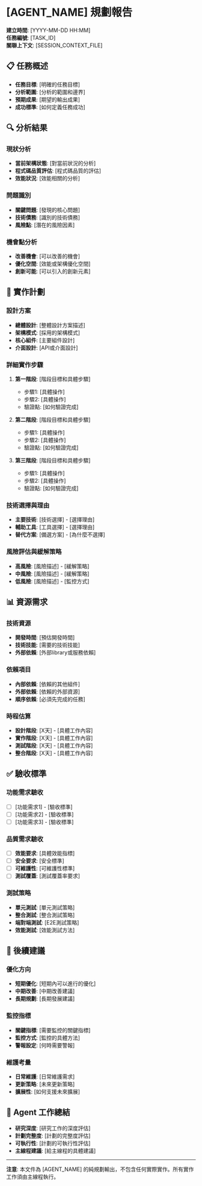# [AGENT_NAME] 規劃報告

**建立時間**: [YYYY-MM-DD HH:MM]  
**任務編號**: [TASK_ID]  
**關聯上下文**: [SESSION_CONTEXT_FILE]

## 📋 任務概述

- **任務目標**: [明確的任務目標]
- **分析範圍**: [分析的範圍和邊界]
- **預期成果**: [期望的輸出成果]
- **成功標準**: [如何定義任務成功]

## 🔍 分析結果

### 現狀分析

- **當前架構狀態**: [對當前狀況的分析]
- **程式碼品質評估**: [程式碼品質的評估]
- **效能狀況**: [效能相關的分析]

### 問題識別

- **關鍵問題**: [發現的核心問題]
- **技術債務**: [識別的技術債務]
- **風險點**: [潛在的風險因素]

### 機會點分析

- **改善機會**: [可以改善的機會]
- **優化空間**: [效能或架構優化空間]
- **創新可能**: [可以引入的創新元素]

## 🎯 實作計劃

### 設計方案

- **總體設計**: [整體設計方案描述]
- **架構模式**: [採用的架構模式]
- **核心組件**: [主要組件設計]
- **介面設計**: [API或介面設計]

### 詳細實作步驟

1. **第一階段**: [階段目標和具體步驟]
   - 步驟1: [具體操作]
   - 步驟2: [具體操作]
   - 驗證點: [如何驗證完成]

2. **第二階段**: [階段目標和具體步驟]
   - 步驟1: [具體操作]
   - 步驟2: [具體操作]
   - 驗證點: [如何驗證完成]

3. **第三階段**: [階段目標和具體步驟]
   - 步驟1: [具體操作]
   - 步驟2: [具體操作]
   - 驗證點: [如何驗證完成]

### 技術選擇與理由

- **主要技術**: [技術選擇] - [選擇理由]
- **輔助工具**: [工具選擇] - [選擇理由]
- **替代方案**: [備選方案] - [為什麼不選擇]

### 風險評估與緩解策略

- **高風險**: [風險描述] - [緩解策略]
- **中風險**: [風險描述] - [緩解策略]
- **低風險**: [風險描述] - [監控方式]

## 📊 資源需求

### 技術資源

- **開發時間**: [預估開發時間]
- **技術技能**: [需要的技術技能]
- **外部依賴**: [外部library或服務依賴]

### 依賴項目

- **內部依賴**: [依賴的其他組件]
- **外部依賴**: [依賴的外部資源]
- **順序依賴**: [必須先完成的任務]

### 時程估算

- **設計階段**: [X天] - [具體工作內容]
- **實作階段**: [X天] - [具體工作內容]
- **測試階段**: [X天] - [具體工作內容]
- **整合階段**: [X天] - [具體工作內容]

## ✅ 驗收標準

### 功能需求驗收

- [ ] [功能需求1] - [驗收標準]
- [ ] [功能需求2] - [驗收標準]
- [ ] [功能需求3] - [驗收標準]

### 品質需求驗收

- [ ] **效能要求**: [具體效能指標]
- [ ] **安全要求**: [安全標準]
- [ ] **可維護性**: [可維護性標準]
- [ ] **測試覆蓋**: [測試覆蓋率要求]

### 測試策略

- **單元測試**: [單元測試策略]
- **整合測試**: [整合測試策略]
- **端對端測試**: [E2E測試策略]
- **效能測試**: [效能測試方法]

## 🚀 後續建議

### 優化方向

- **短期優化**: [短期內可以進行的優化]
- **中期改善**: [中期改善建議]
- **長期規劃**: [長期發展建議]

### 監控指標

- **關鍵指標**: [需要監控的關鍵指標]
- **監控方式**: [監控的具體方法]
- **警報設定**: [何時需要警報]

### 維護考量

- **日常維護**: [日常維護需求]
- **更新策略**: [未來更新策略]
- **擴展性**: [如何支援未來擴展]

## 📝 Agent 工作總結

- **研究深度**: [研究工作的深度評估]
- **計劃完整度**: [計劃的完整度評估]
- **可執行性**: [計劃的可執行性評估]
- **主線程建議**: [給主線程的具體建議]

---

**注意**: 本文件為 [AGENT_NAME] 的純規劃輸出，不包含任何實際實作。所有實作工作須由主線程執行。
